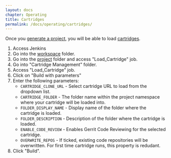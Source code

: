 ```yaml
---
layout: docs
chapter: Operating
title: Cartridges 
permalink: /docs/operating/cartridges/
---
```


Once you [generate a project](/adop-docker-compose/docs/operating/projects), you will be able to load [cartridges](/adop-docker-compose/docs/architecture/cartridges/).

1. Access Jenkins
1. Go into the [workspace](/adop-docker-compose/docs/operating/workspaces) folder.
1. Go into the [project](/adop-docker-compose/docs/operating/projects) folder and access "Load_Cartridge" job.
1. Go into "Cartridge Management" folder.
1. Access "Load_Cartridge" job.
1. Click on "Build with parameters"
1. Enter the following parameters:
	- `CARTRIDGE_CLONE_URL` - Select cartridge URL to load from the dropdown list.
	- `CARTRIDGE_FOLDER` - The folder name within the project namespace where your cartridge will be loaded into.
	- `FOLDER_DISPLAY_NAME` - Display name of the folder where the cartridge is loaded.
	- `FOLDER_DESCRIPTION` - Description of the folder where the cartridge is loaded.
	- `ENABLE_CODE_REVIEW` - Enables Gerrit Code Reviewing for the selected cartridge.
	- `OVERWRITE_REPOS` - If ticked, existing code repositories will be overwritten. For first time cartridge runs, this property is redudant.
1. Click "Build".